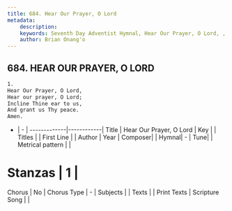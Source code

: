 ```yaml
---
title: 684. Hear Our Prayer, O Lord
metadata:
    description: 
    keywords: Seventh Day Adventist Hymnal, Hear Our Prayer, O Lord, , 
    author: Brian Onang'o
---
```



## 684. HEAR OUR PRAYER, O LORD

```txt
1.
Hear Our Prayer, O Lord,
Hear our prayer, O Lord;
Incline Thine ear to us,
And grant us Thy peace.
Amen.
```

- |   -  |
-------------|------------|
Title | Hear Our Prayer, O Lord |
Key |  |
Titles |  |
First Line |  |
Author | 
Year | 
Composer|  |
Hymnal|  - |
Tune|  |
Metrical pattern | |
# Stanzas | 1 |
Chorus | No |
Chorus Type | - |
Subjects |  |
Texts |  |
Print Texts | 
Scripture Song |  |
  
